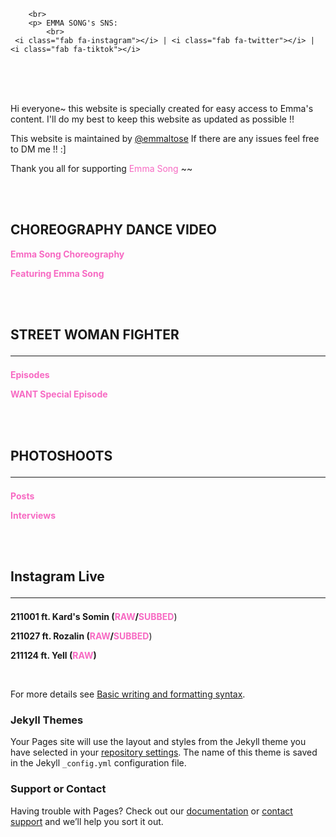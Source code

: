 
<head>
     <script src="https://kit.fontawesome.com/97c538f919.js" crossorigin="anonymous"></script>
  
        
        <br>
        <p> EMMA SONG's SNS:
            <br>
     <i class="fab fa-instagram"></i> | <i class="fab fa-twitter"></i> | <i class="fab fa-tiktok"></i> 
             
</head>

<br>
<br>
<br>
 
<p>Hi everyone~ this website is specially created for easy access to Emma's content. I'll do my best to keep this website as updated as possible !! </p>

<p>This website is maintained by <a target="_blank" href="https://twitter.com/emmaltose">@emmaltose</a> If there are any issues feel free to DM me !! :] </p>

<p>Thank you all for supporting <FONT COLOR="#F76AC3">Emma Song</FONT> ~~</p> 
        
<br>
<br>


## CHOREOGRAPHY DANCE VIDEO

**<FONT COLOR="#F76AC3">Emma Song Choreography</FONT>** 
  
**<FONT COLOR="#F76AC3">Featuring Emma Song</FONT>**

<br>
<br>
  
## STREET WOMAN FIGHTER <hr>
    

**<FONT COLOR="#F76AC3">Episodes</FONT>** 

**<FONT COLOR="#F76AC3">WANT Special Episode</FONT>**

<br>
<br>

 
## PHOTOSHOOTS<hr>

**<FONT COLOR="#F76AC3">Posts</FONT>** 

**<FONT COLOR="#F76AC3">Interviews</FONT>**

<br>
<br>

## Instagram Live<hr>

**211001 ft. Kard's Somin (<FONT COLOR="#F76AC3">RAW</FONT>/<FONT COLOR="#F76AC3">SUBBED</FONT>**) 

**211027 ft. Rozalin (<FONT COLOR="#F76AC3">RAW</FONT>/<FONT COLOR="#F76AC3">SUBBED</FONT>**) 

**211124 ft. Yell (<FONT COLOR="#F76AC3">RAW</FONT>)**

<br>




  
            
For more details see [Basic writing and formatting syntax](https://docs.github.com/en/github/writing-on-github/getting-started-with-writing-and-formatting-on-github/basic-writing-and-formatting-syntax).

### Jekyll Themes

Your Pages site will use the layout and styles from the Jekyll theme you have selected in your [repository settings](https://github.com/eemmasong/eemmasong.github.io/settings/pages). The name of this theme is saved in the Jekyll `_config.yml` configuration file.

### Support or Contact

Having trouble with Pages? Check out our [documentation](https://docs.github.com/categories/github-pages-basics/) or [contact support](https://support.github.com/contact) and we’ll help you sort it out.
